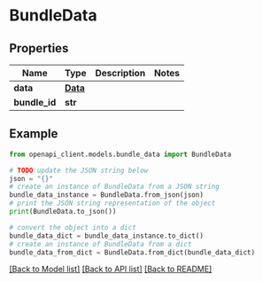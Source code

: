 # BundleData


## Properties

Name | Type | Description | Notes
------------ | ------------- | ------------- | -------------
**data** | [**Data**](Data.md) |  | 
**bundle_id** | **str** |  | 

## Example

```python
from openapi_client.models.bundle_data import BundleData

# TODO update the JSON string below
json = "{}"
# create an instance of BundleData from a JSON string
bundle_data_instance = BundleData.from_json(json)
# print the JSON string representation of the object
print(BundleData.to_json())

# convert the object into a dict
bundle_data_dict = bundle_data_instance.to_dict()
# create an instance of BundleData from a dict
bundle_data_from_dict = BundleData.from_dict(bundle_data_dict)
```
[[Back to Model list]](../README.md#documentation-for-models) [[Back to API list]](../README.md#documentation-for-api-endpoints) [[Back to README]](../README.md)


